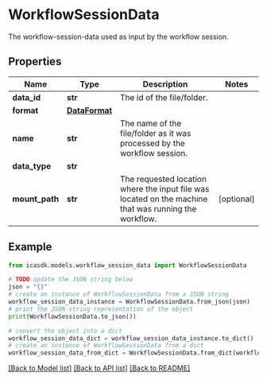 # WorkflowSessionData

The workflow-session-data used as input by the workflow session.

## Properties

Name | Type | Description | Notes
------------ | ------------- | ------------- | -------------
**data_id** | **str** | The id of the file/folder. | 
**format** | [**DataFormat**](DataFormat.md) |  | 
**name** | **str** | The name of the file/folder as it was processed by the workflow session. | 
**data_type** | **str** |  | 
**mount_path** | **str** | The requested location where the input file was located on the machine that was running the workflow. | [optional] 

## Example

```python
from icasdk.models.workflow_session_data import WorkflowSessionData

# TODO update the JSON string below
json = "{}"
# create an instance of WorkflowSessionData from a JSON string
workflow_session_data_instance = WorkflowSessionData.from_json(json)
# print the JSON string representation of the object
print(WorkflowSessionData.to_json())

# convert the object into a dict
workflow_session_data_dict = workflow_session_data_instance.to_dict()
# create an instance of WorkflowSessionData from a dict
workflow_session_data_from_dict = WorkflowSessionData.from_dict(workflow_session_data_dict)
```
[[Back to Model list]](../README.md#documentation-for-models) [[Back to API list]](../README.md#documentation-for-api-endpoints) [[Back to README]](../README.md)


